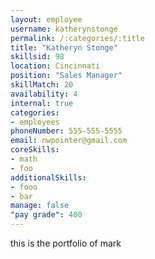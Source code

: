 ```yaml
--- 
layout: employee 
username: katherynstonge
permalink: /:categories/:title 
title: "Katheryn Stonge" 
skillsid: 98 
location: Cincinnati
position: "Sales Manager"
skillMatch: 20
availability: 4
internal: true
categories: 
- employees
phoneNumber: 555-555-5555 
email: nwpointer@gmail.com
coreSkills:
- math 
- foo
additionalSkills:
- fooo
- bar
manage: false
"pay grade": 400
---
```


this is the portfolio of mark